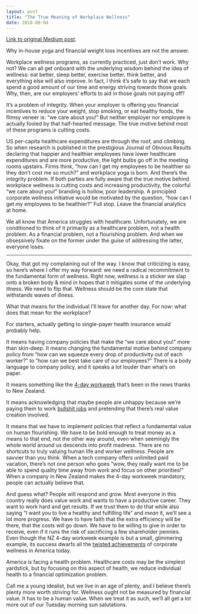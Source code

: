 ```yaml
---
layout: post
title: "The True Meaning of Workplace Wellness"
date: 2018-08-04
---
```


[Link to original Medium post](https://medium.com/@paul.n.gregg/the-true-meaning-of-workplace-wellness-d1102243295f).

Why in-house yoga and financial weight loss incentives are not the answer.

Workplace wellness programs, as currently practiced, just don’t work. Why not? We can all get onboard with the underlying wisdom behind the idea of wellness: eat better, sleep better, exercise better, think better, and everything else will also improve. In fact, I think it’s safe to say that we each spend a good amount of our time and energy striving towards those goals. Why, then, are our employers’ efforts to aid in those goals not paying off?

It’s a problem of integrity. When your employer is offering you financial incentives to reduce your weight, stop smoking, or eat healthy foods, the flimsy veneer is: “we care about you!” But neither employer nor employee is actually fooled by that half-hearted message. The true motive behind most of these programs is cutting costs.

US per-capita healthcare expenditures are through the roof, and climbing. So when research is published in the prestigious Journal of Obvious Results declaring that happier and healthier employees have lower healthcare expenditures and are more productive, the light bulbs go off in the meeting rooms upstairs. Firms think, “how can I get my employees to be healthier so they don’t cost me so much?” and workplace yoga is born. And there’s the integrity problem. If both parties are fully aware that the true motive behind workplace wellness is cutting costs and increasing productivity, the colorful “we care about you!” branding is hollow, poor leadership. A principled corporate wellness initiative would be motivated by the question, “how can I get my employees to be healthier?” Full stop. Leave the financial analytics at home.

We all know that America struggles with healthcare. Unfortunately, we are conditioned to think of it primarily as a healthcare problem, not a health problem. As a financial problem, not a flourishing problem. And when we obsessively fixate on the former under the guise of addressing the latter, everyone loses.

***

Okay, that got my complaining out of the way. I know that criticizing is easy, so here’s where I offer my way forward: we need a radical recommitment to the fundamental form of wellness. Right now, wellness is a sticker we slap onto a broken body & mind in hopes that it mitigates some of the underlying illness. We need to flip that. Wellness should be the core state that withstands waves of illness.

What that means for the individual I’ll leave for another day. For now: what does that mean for the workplace?

For starters, actually getting to single-payer health insurance would probably help.

It means having company policies that make the “we care about you!” more than skin-deep. It means changing the fundamental motive behind company policy from “how can we squeeze every drop of productivity out of each worker?” to “how can we best take care of our employees?” There is a body language to company policy, and it speaks a lot louder than what’s on paper.

It means something like the [4-day workweek](https://www.theguardian.com/world/2018/jul/19/work-less-get-more-new-zealand-firms-four-day-week-an-unmitigated-success) that’s been in the news thanks to New Zealand.

It means acknowledging that maybe people are unhappy because we’re paying them to work [bullshit jobs](https://strikemag.org/bullshit-jobs/) and pretending that there’s real value creation involved.

It means that we have to implement policies that reflect a fundamental value on human flourishing. We have to be bold enough to treat money as a means to that end, not the other way around, even when seemingly the whole world around us descends into profit madness. There are no shortcuts to truly valuing human life and worker wellness. People are savvier than you think. When a tech company offers unlimited paid vacation, there’s not one person who goes “wow, they really want me to be able to spend quality time away from work and focus on other priorities!” When a company in New Zealand makes the 4-day workweek mandatory, people can actually believe that.

And guess what? People will respond and grow. Most everyone in this country really does value work and wants to have a productive career. They want to work hard and get results. If we trust them to do that while also saying “I want you to live a healthy and fulfilling life” and *mean* it, we’ll see a lot more progress. We have to have faith that the extra efficiency will be there, that the costs will go down. We have to be willing to give in order to receive, even if it runs the risk of sacrificing a few shareholder pennies. Even though the NZ 4-day workweek example is but a small, glimmering example, its success dwarfs all the [twisted achievements](https://www.healthaffairs.org/doi/10.1377/hlthaff.2012.0683) of corporate wellness in America today.

America is facing a health problem. Healthcare costs may be the simplest yardstick, but by focusing on this aspect of health, we reduce individual health to a financial optimization problem.

Call me a young idealist, but we live in an age of plenty, and I believe there’s plenty more worth striving for. Wellness ought not be measured by financial value. It has to be a human value. When we treat it as such, we’ll all get a lot more out of our Tuesday morning sun salutations.